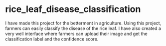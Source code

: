 # rice_leaf_disease_classification


I have made this project for the betterment in agriculture. Using this project, farmers can easily classify the disease of the rice leaf. I have also created a very well interface where farmers can upload their image and get the classification label and the confidence score.
